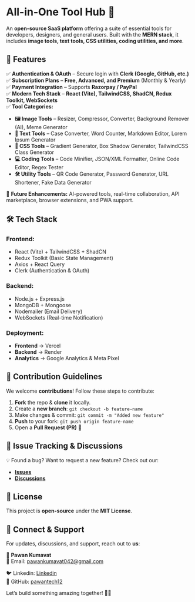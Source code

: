 # **All-in-One Tool Hub** 🚀  
An **open-source SaaS platform** offering a suite of essential tools for developers, designers, and general users. Built with the **MERN stack**, it includes **image tools, text tools, CSS utilities, coding utilities, and more**.  

## **🌟 Features**  
✅ **Authentication & OAuth** – Secure login with **Clerk (Google, GitHub, etc.)**  
✅ **Subscription Plans** – **Free, Advanced, and Premium** (Monthly & Yearly)  
✅ **Payment Integration** – Supports **Razorpay / PayPal**  
✅ **Modern Tech Stack** – **React (Vite), TailwindCSS, ShadCN, Redux Toolkit, WebSockets**  
✅ **Tool Categories:**  
   - **🖼 Image Tools** – Resizer, Compressor, Converter, Background Remover (AI), Meme Generator  
   - **📝 Text Tools** – Case Converter, Word Counter, Markdown Editor, Lorem Ipsum Generator  
   - **🎨 CSS Tools** – Gradient Generator, Box Shadow Generator, TailwindCSS Class Generator  
   - **💻 Coding Tools** – Code Minifier, JSON/XML Formatter, Online Code Editor, Regex Tester  
   - **🛠 Utility Tools** – QR Code Generator, Password Generator, URL Shortener, Fake Data Generator  

🚀 **Future Enhancements:** AI-powered tools, real-time collaboration, API marketplace, browser extensions, and PWA support.  

## **🛠 Tech Stack**  
### **Frontend:**  
- React (Vite) + TailwindCSS + ShadCN  
- Redux Toolkit (Basic State Management)  
- Axios + React Query  
- Clerk (Authentication & OAuth)  

### **Backend:**  
- Node.js + Express.js  
- MongoDB + Mongoose  
- Nodemailer (Email Delivery)  
- WebSockets (Real-time Notification)  

### **Deployment:**  
- **Frontend** → Vercel  
- **Backend** → Render  
- **Analytics** → Google Analytics & Meta Pixel  

## **📌 Contribution Guidelines**  
We welcome **contributions**! Follow these steps to contribute:  
1. **Fork** the repo & **clone** it locally.  
2. Create a **new branch**: `git checkout -b feature-name`  
3. Make changes & commit: `git commit -m "Added new feature"`  
4. **Push** to your fork: `git push origin feature-name`  
5. Open a **Pull Request (PR)** 🎉  

## **🐞 Issue Tracking & Discussions**  
💡 Found a bug? Want to request a new feature? Check out our:  
- **[Issues](https://github.com/pawantech12/all-in-one-hub/issues)**  
- **[Discussions](https://github.com/pawantech12/all-in-one-hub/discussions)**  

## **📜 License**  
This project is **open-source** under the **MIT License**.  

## **💬 Connect & Support**  
For updates, discussions, and support, reach out to **us**:  

👤 **Pawan Kumavat**  
📧 Email: pawankumavat042@gmail.com

🐦 Linkedin: [Linkedin](https://www.linkedin.com/in/pawan-kumavat-11b105297/)  
🔗 GitHub: [pawantech12](https://github.com/pawantech12)  


Let’s build something amazing together! 🚀🔥  
